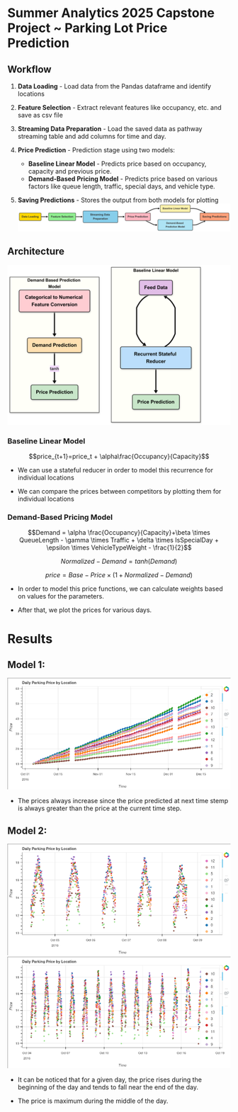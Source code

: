 # Summer Analytics 2025 Capstone Project ~ Parking Lot Price Prediction

## Workflow
1. **Data Loading** - Load data from the Pandas dataframe and identify locations
2. **Feature Selection** - Extract relevant features like occupancy, etc. and save as csv file
3. **Streaming Data Preparation** - Load the saved data as pathway streaming table and add columns for time and day.
4. **Price Prediction** - Prediction stage using two models:
   - **Baseline Linear Model** - Predicts price based on occupancy, capacity and previous price.
   - **Demand-Based Pricing Model** - Predicts price based on various factors like queue length, traffic, special days, and vehicle type.

5. **Saving Predictions** - Stores the output from both models for plotting
![Workflow](workflow.png)

## Architecture
![Architecture](architecture.png)

### Baseline Linear Model
$$price_{t+1}=price_t + \alpha\frac{Occupancy}{Capacity}$$

- We can use a stateful reducer in order to model this recurrence for individual locations

- We can compare the prices between competitors by plotting them for individual locations

### Demand-Based Pricing Model

$$Demand = \alpha \frac{Occupancy}{Capacity}+\beta \times QueueLength - \gamma \times Traffic + \delta \times IsSpecialDay + \epsilon \times VehicleTypeWeight - \frac{1}{2}$$

$$Normalized-Demand = tanh(Demand)$$

$$price = Base-Price \times (1+Normalized-Demand)$$

- In order to model this price functions, we can calculate weights based on values for the parameters.

- After that, we plot the prices for various days.

# Results
## Model 1:
![Model 1 Results](model_1.png)

- The prices always increase since the price predicted at next time stemp is always greater than the price at the current time step.

## Model 2:
![Model 2 Results](model_2_small.png)
![Model 2 Results](model_2_medium.png)

- It can be noticed that for a given day, the price rises during the beginning of the day and tends to fall near the end of the day.

- The price is maximum during the middle of the day.

